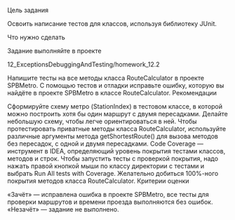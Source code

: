 Цель задания

Освоить написание тестов для классов, используя библиотеку JUnit.

Что нужно сделать

Задание выполняйте в проекте

12_ExceptionsDebuggingAndTesting/homework_12.2

Напишите тесты на все методы класса RouteCalculator в проекте SPBMetro.
С помощью тестов и отладки исправьте ошибку, которую вы найдёте в проекте SPBMetro в классе RouteCalculator.
Рекомендации

Сформируйте схему метро (StationIndex) в тестовом классе, в которой можно построить хотя бы один маршрут с двумя пересадками. Делайте небольшую схему, чтобы легче ориентироваться в ней.
Чтобы протестировать приватные методы класса RouteCalculator, используйте различные аргументы метода getShortestRoute() для вызова методов без пересадок, с одной и двумя пересадками.
Code Coverage — инструмент в IDEA, определяющий уровень покрытия тестами классов, методов и строк. Чтобы запустить тесты с проверкой покрытия, надо нажать правой кнопкой мыши по классу директории с тестами и выбрать Run All tests with Coverage. Желательно добиться 100%-ного покрытия методов класса RouteCalculator.
Критерии оценки

«Зачёт» — исправлена ошибка в проекте SPBMetro, все тесты для проверки маршрутов и времени проезда выполняются без ошибок.
«Незачёт» — задание не выполнено.